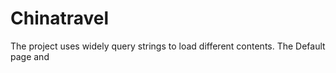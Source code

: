 # Chinatravel
The project uses widely query strings to load different contents. The Default page and 

